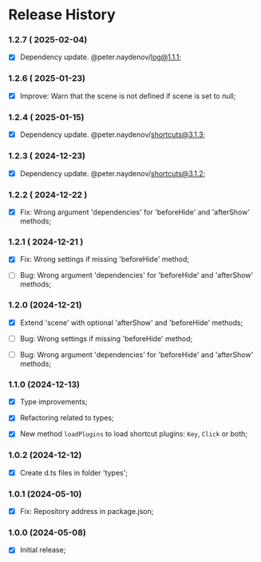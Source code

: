 # Release History




### 1.2.7 ( 2025-02-04)
- [x] Dependency update. @peter.naydenov/log@1.1.1;



### 1.2.6 ( 2025-01-23)
- [x] Improve: Warn that the scene is not defined if scene is set to null;



### 1.2.4 ( 2025-01-15)
- [x] Dependency update. @peter.naydenov/shortcuts@3.1.3;



### 1.2.3 ( 2024-12-23)
- [x] Dependency update. @peter.naydenov/shortcuts@3.1.2;



### 1.2.2 ( 2024-12-22 )
- [x] Fix: Wrong argument 'dependencies' for 'beforeHide' and 'afterShow' methods;



### 1.2.1 ( 2024-12-21 )
- [x] Fix: Wrong settings if missing 'beforeHide' method;
- [ ] Bug: Wrong argument 'dependencies' for 'beforeHide' and 'afterShow' methods;


### 1.2.0 (2024-12-21)
- [x] Extend 'scene' with optional 'afterShow' and 'beforeHide' methods;
- [ ] Bug: Wrong settings if missing 'beforeHide' method;
- [ ] Bug: Wrong argument 'dependencies' for 'beforeHide' and 'afterShow' methods;



### 1.1.0 (2024-12-13)
- [x] Type improvements;
- [x] Refactoring related to types;
- [x] New method `loadPlugins` to load shortcut plugins: `Key`, `Click` or both;



### 1.0.2 (2024-12-12)
- [x] Create d.ts files in folder 'types';



### 1.0.1 (2024-05-10)
- [x] Fix: Repository address in package.json;



### 1.0.0 (2024-05-08)
- [x] Initial release;


